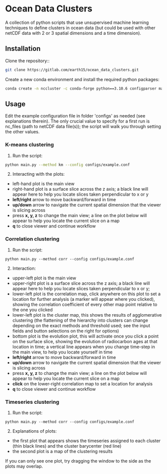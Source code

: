 
# Ocean Data Clusters

A collection of python scripts that use unsupervised machine learning techniques to define clusters in ocean data (but could be used with other netCDF data with 2 or 3 spatial dimensions and a time dimension).

## Installation

Clone the repository::
```bash
git clone https://gitlab.com/earth15/ocean_data_clusters.git

```
Create a new conda environment and install the required python packages:
```bash
conda create -n nccluster -c conda-forge python==3.10.6 configparser matplotlib nctoolkit numpy pandas scikit-learn scipy tqdm tslearn
```
## Usage
Edit the example configuration file in folder 'configs' as needed (see explanations therein). The only crucial value to specify for a first run is nc_files (path to netCDF data file(s)); the script will walk you through setting the other values.
### K-means clustering

1. Run the script:
```bash
python main.py --method km --config configs/example.conf
```

2. Interacting with the plots:
- left-hand plot is the main view
- right-hand plot is a surface slice across the z axis; a black line will appear here to help you locate slices taken perpendicular to x or y
- **left/right** arrow to move backward/forward in time
- **up/down** arrow to navigate the current spatial dimension that the viewer is slicing across
- press **x, y, z** to change the main view; a line on the plot below will appear to help you locate the current slice on a map
- **q** to close viewer and continue workflow

### Correlation clustering
1. Run the script:
```
python main.py --method corr --config configs/example.conf
```
2. Interaction:
- upper-left plot is the main view
- upper-right plot is a surface slice across the z axis; a black line will appear here to help you locate slices taken perpendicular to x or y; 
- lower-left plot is the correlation map, click anywhere on this plot to set a location for further analysis (a marker will appear where you clicked), showing the correlation coefficient of every other map point relative to the one you clicked
- lower-left plot is the cluster map, this shows the results of agglomerative clustering (the flattening of the hierarchy into clusters can change depending on the exact methods and threshold used; see the input fields and button selections on the right for options)
- bottom plot is the evolution plot, this will activate once you click a point on the surface slice, showing the evolution of radiocarbon ages at that location in time; a vertical line appears when you change time-step in the main view, to help you locate yourself in time
- **left/right** arrow to move backward/forward in time
- **up/down** arrow to navigate the current spatial dimension that the viewer is slicing across
- press **x, y, z** to change the main view; a line on the plot below will appear to help you locate the current slice on a map
- **click** on the lower-right correlation map to set a location for analysis
- **q** to close viewer and continue workflow

### Timeseries clustering
1. Run the script:
```
python main.py --method corr --config configs/example.conf
```
2. Explanations of plots:
- the first plot that appears shows the timeseries assigned to each cluster (thin black lines) and the cluster barycenter (red line)
- the second plot is a map of the clustering results

If you can only see one plot, try dragging the window to the side as the plots may overlap.
